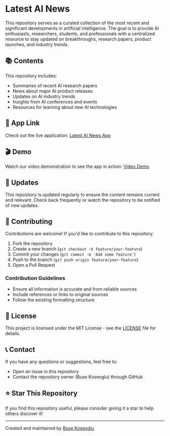 # Latest AI News

This repository serves as a curated collection of the most recent and significant developments in artificial intelligence. The goal is to provide AI enthusiasts, researchers, students, and professionals with a centralized resource to stay updated on breakthroughs, research papers, product launches, and industry trends.

## 📚 Contents

This repository includes:
- Summaries of recent AI research papers
- News about major AI product releases
- Updates on AI industry trends
- Insights from AI conferences and events
- Resources for learning about new AI technologies

## 🔗 App Link

Check out the live application: [Latest AI News App]([https://your-app-link-here.com](https://latest-ai-news.streamlit.app/))

## 🎬 Demo

Watch our video demonstration to see the app in action:
[Video Demo](https://your-video-link-here.com)

## 🔄 Updates

This repository is updated regularly to ensure the content remains current and relevant. Check back frequently or watch the repository to be notified of new updates.

## 🤝 Contributing

Contributions are welcome! If you'd like to contribute to this repository:

1. Fork the repository
2. Create a new branch (`git checkout -b feature/your-feature`)
3. Commit your changes (`git commit -m 'Add some feature'`)
4. Push to the branch (`git push origin feature/your-feature`)
5. Open a Pull Request

### Contribution Guidelines
- Ensure all information is accurate and from reliable sources
- Include references or links to original sources
- Follow the existing formatting structure

## 📝 License

This project is licensed under the MIT License - see the [LICENSE](LICENSE) file for details.

## 📞 Contact

If you have any questions or suggestions, feel free to:
- Open an issue in this repository
- Contact the repository owner (Buse Koseoglu) through GitHub

## ⭐ Star This Repository

If you find this repository useful, please consider giving it a star to help others discover it!

---

Created and maintained by [Buse Koseoglu](https://github.com/busekoseoglu)
